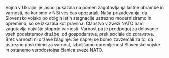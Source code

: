 Vojna v Ukrajini je jasno pokazala na pomen zagotavljanja lastne obrambe in varnosti, na kar smo v NSi ves čas opozarjali. Naša prizadevanja, da Slovensko vojsko po dolgih letih stagnacije ustrezno moderniziramo in opremimo, so se izkazala kot pravilna. Članstvo v zvezi NATO nam zagotavlja najvišjo stopnjo varnosti. Varnost pa je predpogoj za delovanje vseh podsistemov družbe, od gospodarstva, prek sociale do zdravstva. Brez varnosti ni države blaginje. Še naprej se bomo zavzemali za to, da ustrezno poskrbimo za varnost, izboljšamo opremljenost Slovenske vojske in ostanemo verodostojna članica zveze NATO.
